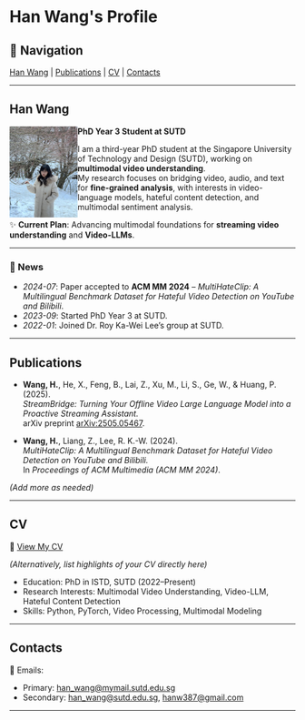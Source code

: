 # Han Wang's Profile

## 🔗 Navigation
[Han Wang](#han-wang) | [Publications](#publications) | [CV](#cv) | [Contacts](#contacts)

---

## Han Wang  

<img src="han_wang.png" alt="Han Wang" width="120" align="left" />

**PhD Year 3 Student at SUTD**  

I am a third-year PhD student at the Singapore University of Technology and Design (SUTD), working on **multimodal video understanding**.  
My research focuses on bridging video, audio, and text for **fine-grained analysis**, with interests in video-language models, hateful content detection, and multimodal sentiment analysis.  

✨ **Current Plan**: Advancing multimodal foundations for **streaming video understanding** and **Video-LLMs**.  

---

### 📢 News
- *2024-07*: Paper accepted to **ACM MM 2024** – *MultiHateClip: A Multilingual Benchmark Dataset for Hateful Video Detection on YouTube and Bilibili*.  
- *2023-09*: Started PhD Year 3 at SUTD.  
- *2022-01*: Joined Dr. Roy Ka-Wei Lee’s group at SUTD.  

---

## Publications  

- **Wang, H.**, He, X., Feng, B., Lai, Z., Xu, M., Li, S., Ge, W., & Huang, P. (2025).  
  *StreamBridge: Turning Your Offline Video Large Language Model into a Proactive Streaming Assistant.*  
  arXiv preprint [arXiv:2505.05467](https://arxiv.org/abs/2505.05467).  

- **Wang, H.**, Liang, Z., Lee, R. K.-W. (2024).  
  *MultiHateClip: A Multilingual Benchmark Dataset for Hateful Video Detection on YouTube and Bilibili.*  
  In *Proceedings of ACM Multimedia (ACM MM 2024)*.  

*(Add more as needed)*  

---

## CV  

📄 [View My CV](cv.pdf)  

*(Alternatively, list highlights of your CV directly here)*  
- Education: PhD in ISTD, SUTD (2022–Present)  
- Research Interests: Multimodal Video Understanding, Video-LLM, Hateful Content Detection  
- Skills: Python, PyTorch, Video Processing, Multimodal Modeling  

---

## Contacts  

📧 Emails:  
- Primary: han_wang@mymail.sutd.edu.sg  
- Secondary: han_wang@sutd.edu.sg, hanw387@gmail.com

---
